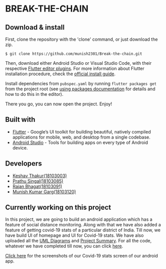 # BREAK-THE-CHAIN #

## Download & install
First, clone the repository with the 'clone' command, or just download the zip.

```
$ git clone https://github.com/munish2301/Break-the-chain.git
```

Then, download either Android Studio or Visual Studio Code, with their respective [Flutter editor plugins](https://flutter.io/get-started/editor/). For more information about Flutter installation procedure, check the [official install guide](https://flutter.io/get-started/install/).

Install dependencies from `pubspec.yaml` by running `flutter packages get` from the project root (see [using packages documentation](https://flutter.io/using-packages/#adding-a-package-dependency-to-an-app) for details and how to do this in the editor).

There you go, you can now open the project. Enjoy!

## Built with
* [Flutter](https://flutter.dev/) - Google’s UI toolkit for building beautiful, natively compiled applications for mobile, web, and desktop from a single codebase.
* [Android Studio](https://developer.android.com/studio/index.html/) - Tools for building apps on every type of Android device.

## Developers ##

  * [Keshav Thakur(18103003)](https://github.com/thakurkeshav)
  * [Prathu Singal(18103085)](https://github.com/prathusingal)
  * [Rajan Bhagat(18103091)](https://github.com/RajanBhagat08)
  * [Munish Kumar Garg(18103120)](https://github.com/munish2301)

## Currently working on this project ##

In this project, we are going to build an android application which has a feature of social distance monitoring. Along with that we have also added a feature of getting covid-19 stats of a particular district of India.
Till now, we have build UI of homepage and UI for Covid-19 stats. We have also uploaded all the [UML Diagrams](https://github.com/munish2301/Break-the-chain/blob/main/UML%20Diagrams%20and%20Project%20Summary/UML%20Diagrams.pdf) and [Project Summary](https://github.com/munish2301/Break-the-chain/blob/main/UML%20Diagrams%20and%20Project%20Summary/Summary.pdf). For all the code, whatever we have completed till now, you can click [here](https://github.com/munish2301/Break-the-chain/tree/main/break_the_chain/lib).

[Click here](https://github.com/munish2301/Break-the-chain/tree/main/Project%20Images) for the screenshots of our Covid-19 stats screen of our android app.
